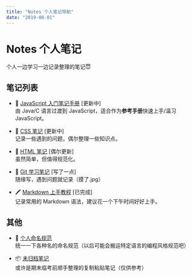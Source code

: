 ```yaml
---
title: "Notes 个人笔记导航"
date: "2019-08-01"
---
```


# Notes 个人笔记

个人一边学习一边记录整理的笔记😇

## 笔记列表

- 🚀 [JavaScript 入门笔记手册](./javascript/) [更新中]  
  由 Java/C 语言过渡到 JavaScript，适合作为**参考手册**快速上手/温习 JavaScript。

- 🔮 [CSS 笔记](./css/) [更新中]  
  记录一些遇到的问题，偶尔整理一些知识点。

- 📃 [HTML 笔记](./html/) [偶尔更新]  
  虽然简单，但值得规范化。

- 🥓 [Git 学习笔记](./git/) [写了一点]  
  随缘写，遇到问题就记录（摸了.jpg）

- 🖍 [Markdown 上手教程](./markdown/) [已完成]  
  记录常用的 Markdown 语法，建议花一个下午时间好好上手。

## 其他

- 👺 [个人命名规范](./others/naming-convention.md)  
  统一一下各种名的命名规范（以后可能会搬运特定语言的编程风格规范吧）

- 📦 [未归档笔记](./others/others.md)  
  或许是期末临考前顺手整理的复制粘贴笔记（仅供参考）

<br/>
